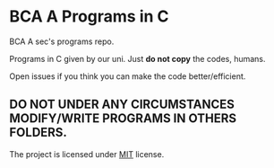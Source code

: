 # BCA A Programs in C
BCA A sec's programs repo.

Programs in C given by our uni.
Just **do not copy** the codes, humans.

Open issues if you think you can make the code better/efficient.

## DO NOT UNDER ANY CIRCUMSTANCES MODIFY/WRITE PROGRAMS IN OTHERS FOLDERS.

The project is licensed under [MIT](https://github.com/BCA-WALE/bca-a-programs-in-c/blob/main/LICENSE) license.

